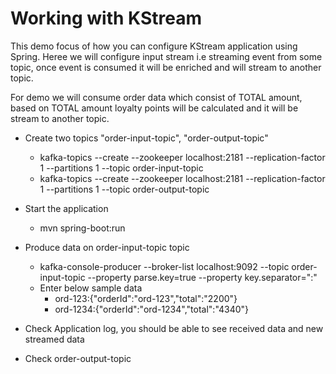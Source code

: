 # Working with KStream

This demo focus of how you can configure KStream application using Spring. Heree we will configure input stream i.e streaming event from some topic, once event is consumed it will be enriched and will stream to another topic.

For demo we will consume order data which consist of TOTAL amount, based on TOTAL amount loyalty points will be calculated and it will be stream to another topic.

- Create two topics "order-input-topic", "order-output-topic"
  - kafka-topics --create --zookeeper localhost:2181 --replication-factor 1 --partitions 1 --topic order-input-topic
  - kafka-topics --create --zookeeper localhost:2181 --replication-factor 1 --partitions 1 --topic order-output-topic

- Start the application
  - mvn spring-boot:run

- Produce data on order-input-topic topic
  - kafka-console-producer --broker-list localhost:9092 --topic order-input-topic --property parse.key=true --property key.separator=":"
  - Enter below sample data
    - ord-123:{"orderId":"ord-123","total":"2200"}
    - ord-1234:{"orderId":"ord-1234","total":"4340"}

- Check Application log, you should be able to see received data and new streamed data 

- Check order-output-topic



